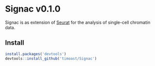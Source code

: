 # Signac v0.1.0

Signac is as extension of [Seurat](https://satijalab.org/seurat) for the analysis of single-cell chromatin data.

## Install

```r
install.packages('devtools')
devtools::install_github('timoast/Signac')
```
